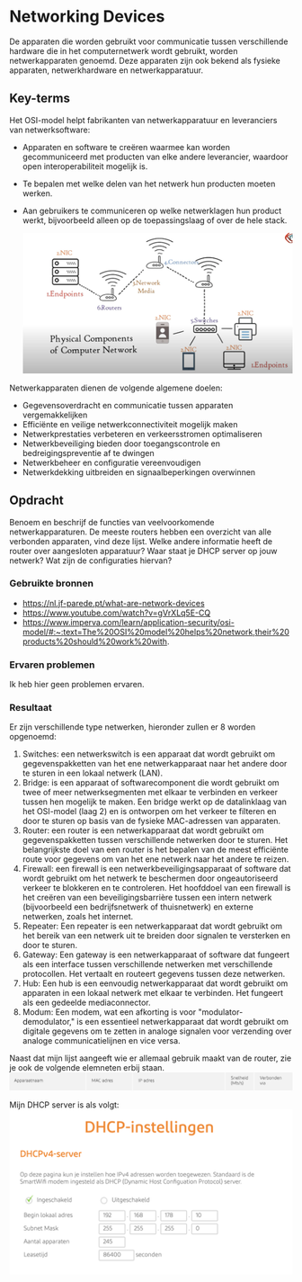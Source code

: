 # Networking Devices 
De apparaten die worden gebruikt voor communicatie tussen verschillende hardware die in het computernetwerk wordt gebruikt, worden netwerkapparaten genoemd. Deze apparaten zijn ook bekend als fysieke apparaten, netwerkhardware en netwerkapparatuur.  

## Key-terms
Het OSI-model helpt fabrikanten van netwerkapparatuur en leveranciers van netwerksoftware:

* Apparaten en software te creëren waarmee kan worden gecommuniceerd met producten van elke andere leverancier, waardoor open interoperabiliteit mogelijk is.
* Te bepalen met welke delen van het netwerk hun producten moeten werken.
* Aan gebruikers te communiceren op welke netwerklagen hun product werkt, bijvoorbeeld alleen op de toepassingslaag of over de hele stack.   
  
  ![SS.2_Inloggen](../00_includes/02_AWS/4.NetworkingDevicesExplained.png)    
   
Netwerkapparaten dienen de volgende algemene doelen:

* Gegevensoverdracht en communicatie tussen apparaten vergemakkelijken
* Efficiënte en veilige netwerkconnectiviteit mogelijk maken
* Netwerkprestaties verbeteren en verkeersstromen optimaliseren
* Netwerkbeveiliging bieden door toegangscontrole en bedreigingspreventie af te dwingen
* Netwerkbeheer en configuratie vereenvoudigen
* Netwerkdekking uitbreiden en signaalbeperkingen overwinnen  


## Opdracht  
Benoem en beschrijf de functies van veelvoorkomende netwerkapparaturen. De meeste routers hebben een overzicht van alle verbonden apparaten, vind deze lijst. Welke andere informatie heeft de router over aangesloten apparatuur?
Waar staat je DHCP server op jouw netwerk? Wat zijn de configuraties hiervan?  

### Gebruikte bronnen
* https://nl.jf-parede.pt/what-are-network-devices  
* https://www.youtube.com/watch?v=gVrXLq5E-CQ  
* https://www.imperva.com/learn/application-security/osi-model/#:~:text=The%20OSI%20model%20helps%20network,their%20products%20should%20work%20with. 

### Ervaren problemen
Ik heb hier geen problemen ervaren. 

### Resultaat
Er zijn verschillende type netwerken, hieronder zullen er 8 worden opgenoemd:   
1. Switches: een netwerkswitch is een apparaat dat wordt gebruikt om gegevenspakketten van het ene netwerkapparaat naar het andere door te sturen in een lokaal netwerk (LAN).  
2. Bridge: is een apparaat of softwarecomponent die wordt gebruikt om twee of meer netwerksegmenten met elkaar te verbinden en verkeer tussen hen mogelijk te maken. Een bridge werkt op de datalinklaag van het OSI-model (laag 2) en is ontworpen om het verkeer te filteren en door te sturen op basis van de fysieke MAC-adressen van apparaten.  
3. Router: een router is een netwerkapparaat dat wordt gebruikt om gegevenspakketten tussen verschillende netwerken door te sturen. Het belangrijkste doel van een router is het bepalen van de meest efficiënte route voor gegevens om van het ene netwerk naar het andere te reizen.  
4. Firewall: een firewall is een netwerkbeveiligingsapparaat of software dat wordt gebruikt om het netwerk te beschermen door ongeautoriseerd verkeer te blokkeren en te controleren. Het hoofddoel van een firewall is het creëren van een beveiligingsbarrière tussen een intern netwerk (bijvoorbeeld een bedrijfsnetwerk of thuisnetwerk) en externe netwerken, zoals het internet.  
5. Repeater: Een repeater is een netwerkapparaat dat wordt gebruikt om het bereik van een netwerk uit te breiden door signalen te versterken en door te sturen.  
6. Gateway: Een gateway is een netwerkapparaat of software dat fungeert als een interface tussen verschillende netwerken met verschillende protocollen. Het vertaalt en routeert gegevens tussen deze netwerken.  
7. Hub: Een hub is een eenvoudig netwerkapparaat dat wordt gebruikt om apparaten in een lokaal netwerk met elkaar te verbinden. Het fungeert als een gedeelde mediaconnector.  
8. Modum: Een modem, wat een afkorting is voor "modulator-demodulator," is een essentieel netwerkapparaat dat wordt gebruikt om digitale gegevens om te zetten in analoge signalen voor verzending over analoge communicatielijnen en vice versa.   
  
  Naast dat mijn lijst aangeeft wie er allemaal gebruik maakt van de router, zie je ook de volgende elemneten erbij staan.   
     ![SS.2_Inloggen](../00_includes/02_AWS/5.MijnRouter.png)  
       
Mijn DHCP server is als volgt:  
![SS.2_Inloggen](../00_includes/02_AWS/6.DHCPInstellingen.png)  
